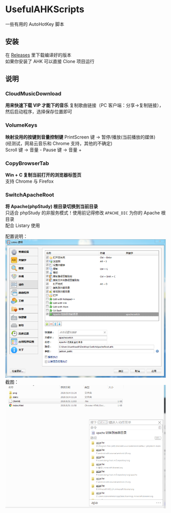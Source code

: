 # UsefulAHKScripts
一些有用的 AutoHotKey 脚本  

## 安装
在 [Releases](https://github.com/XcantloadX/UsefulAHKScripts/releases) 里下载编译好的版本  
如果你安装了 AHK 可以直接 Clone 项目运行  

## 说明

### CloudMusicDownload
**用来快速下载 VIP 才能下的音乐**
复制歌曲链接（PC 客户端：分享->复制链接），然后启动程序，选择保存位置即可  

### VolumeKeys
**映射没用的按键到音量控制键**
PrintScreen 键 -> 暂停/播放(当前播放的媒体)  
(经测试，网易云音乐和 Chrome 支持，其他的不确定)  
Scroll 键 -> 音量 -
Pause 键 -> 音量 +

### CopyBrowserTab
**Win + C 复制当前打开的浏览器标签页**  
支持 Chrome 与 Firefox

### SwitchApacheRoot
**将 Apache(phpStudy) 根目录切换到当前目录**  
只适合 phpStudy 的非服务模式！使用前记得修改 `APACHE_DIC` 为你的 Apache 根目录  
配合 Listary 使用  

配置说明：
![apacheswitch_2.png](images\apacheswitch_2.png)
截图：
![apacheswitch_1.png](images\apacheswitch_1.png)

